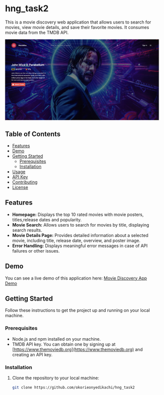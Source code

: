 # hng_task2

This is a movie discovery web application that allows users to search for movies, view movie details, and save their favorite movies. It consumes movie data from the TMDB API.

![Screenshot of Movie Discovery App](./hng_task2/public/screenshot.jpg)

## Table of Contents

- [Features](#features)
- [Demo](#demo)
- [Getting Started](#getting-started)
  - [Prerequisites](#prerequisites)
  - [Installation](#installation)
- [Usage](#usage)
- [API Key](#api-key)
- [Contributing](#contributing)
- [License](#license)

## Features

- **Homepage:** Displays the top 10 rated movies with movie posters, titles,release dates and popularity.
- **Movie Search:** Allows users to search for movies by title, displaying search results.
- **Movie Details Page:** Provides detailed information about a selected movie, including title, release date, overview, and poster image.
- **Error Handling:** Displays meaningful error messages in case of API failures or other issues.

## Demo

You can see a live demo of this application here: [Movie Discovery App Demo]()

## Getting Started

Follow these instructions to get the project up and running on your local machine.

### Prerequisites

- Node.js and npm installed on your machine.
- TMDB API key. You can obtain one by signing up at [https://www.themoviedb.org](https://www.themoviedb.org) and creating an API key.

### Installation

1. Clone the repository to your local machine:

   ```bash
   git clone https://github.com/okorieonyedikachi/hng_task2